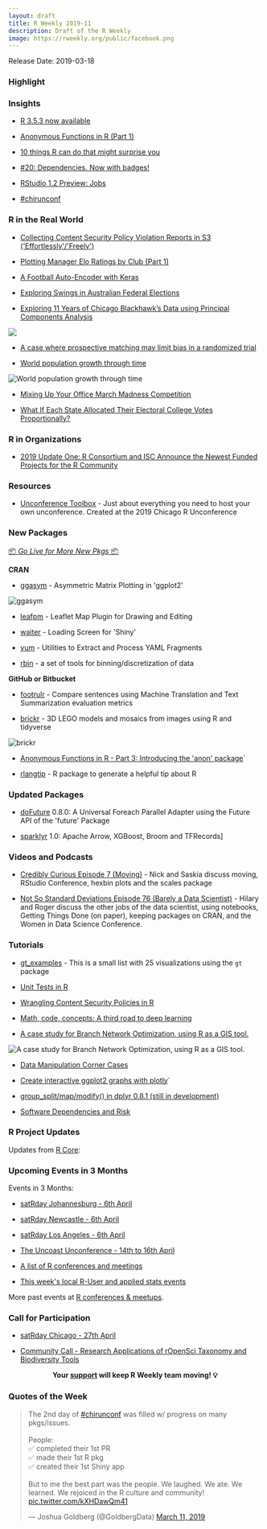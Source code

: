 ```yaml
---
layout: draft
title: R Weekly 2019-11
description: Draft of the R Weekly
image: https://rweekly.org/public/facebook.png
---
```


Release Date: 2019-03-18

###  Highlight



### Insights

+ [R 3.5.3 now available](https://blog.revolutionanalytics.com/2019/03/r-353-now-available.html)

+ [Anonymous Functions in R (Part 1)](https://coolbutuseless.github.io/2019/03/13/anonymous-functions-in-r-part-1/)

+ [10 things R can do that might surprise you](https://simplystatistics.org/2019/03/13/10-things-r-can-do-that-might-surprise-you/)

+ [#20: Dependencies. Now with badges!](http://dirk.eddelbuettel.com/blog/2019/03/14#020_dependency_badges)

+ [RStudio 1.2 Preview: Jobs](https://blog.rstudio.com/2019/03/14/rstudio-1-2-jobs/)

+ [#chirunconf](https://sharla.party/posts/chirunconf/)

### R in the Real World

+ [Collecting Content Security Policy Violation Reports in S3 ('Effortlessly'/'Freely')](https://rud.is/b/2019/03/14/collecting-content-security-policy-violation-reports-in-s3-effortlessly-freely/)

+ [Plotting Manager Elo Ratings by Club (Part 1)](https://otstats.github.io/2019-03-12-plot-manager-elo-part-1/)

+ [A Football Auto-Encoder with Keras](http://dm13450.github.io/2019/03/08/Football-Autoencoder.html)

+ [Exploring Swings in Australian Federal Elections](http://freerangestats.info/blog/2019/03/11/aust-election-2-swings)

+ [Exploring 11 Years of Chicago Blackhawk’s Data using Principal Components Analysis](https://mattkmiecik.com/post-Exploring-11-Years-of-Chicago-Blackhawks-Data-using-Principal-Components-Analysis.html)

![](https://mattkmiecik.com/post-Exploring-11-Years-of-Chicago-Blackhawks-Data-using-Principal-Components-Analysis_files/figure-html/unnamed-chunk-19-1.png)

+ [A case where prospective matching may limit bias in a randomized trial](https://www.rdatagen.net/post/a-case-where-prospecitve-matching-may-limit-bias/)

+ [World population growth through time](https://nowosad.github.io/post/world-pop-change2/)

![World population growth through time](https://raw.githubusercontent.com/rweekly/image/master/2019/11/worlds_animate.gif)

+ [Mixing Up Your Office March Madness Competition](https://nielsenmark.us/2019/03/14/mixing-up-march-madness/)

+ [What If Each State Allocated Their Electoral College Votes Proportionally?](https://www.thecrosstab.com/2019/03/08/electoral-college-proportional/)

###  R in Organizations

+ [2019 Update One: R Consortium and ISC Announce the Newest Funded Projects for the R Community](https://www.r-consortium.org/blog/2019/03/12/2019-update-one-r-consortium-and-isc-announce-the-newest-funded-projects-for-the-r-community)

###  Resources

+ [Unconference Toolbox](https://github.com/unconf-toolbox) - Just about everything you need to host your own unconference. Created at the 2019 Chicago R Unconference


###  New Packages

<p class="added-hostname"><a href="https://rweekly.org/live" target="_blank" class="externalLink">📦 <i>Go Live for More New Pkgs</i> 📦</a></p>

**CRAN**

+ [ggasym](https://jhrcook.github.io/ggasym/) - Asymmetric Matrix Plotting in 'ggplot2'

![ggasym](https://raw.githubusercontent.com/rweekly/image/master/2019/11/ggasym_example.png)

+ [leafpm](https://cran.r-project.org/package=leafpm) - Leaflet Map Plugin for Drawing and Editing

+ [waiter](https://cran.r-project.org/package=waiter) - Loading Screen for 'Shiny'

+ [yum](https://cran.r-project.org/package=yum) - Utilities to Extract and Process YAML Fragments

+ [rbin](https://blog.rsquaredacademy.com/binning-data-with-rbin/) - a set of tools for binning/discretization of data


**GitHub or Bitbucket**

+ [footrulr](https://github.com/kanishkamisra/footrulr) - Compare sentences using Machine Translation and Text Summarization evaluation metrics

+ [brickr](https://github.com/ryantimpe/brickr) - 3D LEGO models and mosaics from images using R and tidyverse

![brickr](https://raw.githubusercontent.com/rweekly/image/master/2019/11/brickr.gif)

+ [Anonymous Functions in R - Part 3: Introducing the 'anon' package](https://coolbutuseless.github.io/2019/03/14/anonymous-functions-in-r-part-3-introducing-the-anon-package/)`

+ [rlangtip](https://github.com/revodavid/rlangtip) - R package to generate a helpful tip about R

### Updated Packages

+ [doFuture](https://cran.r-project.org/package=doFuture) 0.8.0: A Universal Foreach Parallel Adapter using the Future API of the 'future' Package

+ [sparklyr](https://blog.rstudio.com/2019/03/15/sparklyr-1-0/) 1.0: Apache Arrow, XGBoost, Broom and TFRecords]


###  Videos and Podcasts

+ [Credibly Curious Episode 7 (Moving)](https://soundcloud.com/crediblycurious/episode-7-moving) - Nick and Saskia discuss moving, RStudio Conference, hexbin plots and the scales package

+ [Not So Standard Deviations Episode 76 (Barely a Data Scientist)](http://nssdeviations.com/76-barely-a-data-scientist) - Hilary and Roger discuss the other jobs of the data scientist, using notebooks, Getting Things Done (on paper), keeping packages on CRAN, and the Women in Data Science Conference.

###  Tutorials

+ [gt_examples](https://frm1789.github.io/gt_examples/) - This is a small list with 25 visualizations using the `gt` package

+ [Unit Tests in R](http://www.win-vector.com/blog/2019/03/unit-tests-in-r/)

+ [Wrangling Content Security Policies in R](https://rud.is/b/2019/03/10/wrangling-content-security-policies-in-r/)

+ [Math, code, concepts: A third road to deep learning](https://blogs.rstudio.com/tensorflow/posts/2019-03-15-concepts-way-to-dl/)

+ [A case study for Branch Network Optimization, using R as a GIS tool.](https://www.jla-data.net/eng/branch-network-optimization-in-r/index.html)

![A case study for Branch Network Optimization, using R as a GIS tool.](https://raw.githubusercontent.com/rweekly/image/master/2019/11/allocate-data-to-grid-3.png)

+ [Data Manipulation Corner Cases](http://www.win-vector.com/blog/2019/03/data-manipulation-corner-cases/)

+ [Create interactive ggplot2 graphs with plotly](https://www.littlemissdata.com/blog/interactiveplots)`

+ [group_split/map/modify() in dplyr 0.8.1 (still in development)](https://coolbutuseless.github.io/2019/03/15/group_split-map-modify-in-dplyr-0.8.1-still-in-development/)

+ [Software Dependencies and Risk](http://www.win-vector.com/blog/2019/03/software-dependencies-and-risk/)

<!--<div class="post-more-begin"></div><div class="post-more-end"></div>-->

###  R Project Updates

Updates from [R Core](http://developer.r-project.org/blosxom.cgi/R-devel/NEWS):


###  Upcoming Events in 3 Months

Events in 3 Months:

+ [satRday Johannesburg - 6th April](https://joburg2019.satrdays.org/)

+ [satRday Newcastle - 6th April](https://newcastle2019.satrdays.org/)

+ [satRday Los Angeles - 6th April](https://losangeles2019.satrdays.org/)

+ [The Uncoast Unconference - 14th to 16th April](http://uuconf.rbind.io/)

+ [A list of R conferences and meetings](https://jumpingrivers.github.io/meetingsR/events.html)

+ [This week's local R-User and applied stats events](https://community.rstudio.com/c/irl)

More past events at [R conferences & meetups](https://conf.rweekly.org).

###  Call for Participation

+ [satRday Chicago - 27th April](https://chicago2019.satrdays.org/)

+ [Community Call - Research Applications of rOpenSci Taxonomy and Biodiversity Tools](https://ropensci.org/blog/2019/03/11/commcall-mar2019/)

<p class="hide-support added-hostname support-rweekly" style="text-align: center;font-weight: bold;">Your <a class="non-visited externalLink" href="https://www.patreon.com/rweekly" onclick="pas(this)">support</a> will keep R Weekly team moving! 💡</p>

###  Quotes of the Week

<blockquote class="twitter-tweet"><p lang="en" dir="ltr">The 2nd day of <a href="https://twitter.com/hashtag/chirunconf?src=hash&amp;ref_src=twsrc%5Etfw">#chirunconf</a> was filled w/ progress on many pkgs/issues. <br><br>People:<br>✅ completed their 1st PR<br>✅ made their 1st R pkg<br>✅ created their 1st Shiny app<br><br>But to me the best part was the people. We laughed. We ate. We learned. We rejoiced in the R culture and community! <a href="https://t.co/kXHDawQm41">pic.twitter.com/kXHDawQm41</a></p>&mdash; Joshua Goldberg (@GoldbergData) <a href="https://twitter.com/GoldbergData/status/1105175443865567232?ref_src=twsrc%5Etfw">March 11, 2019</a></blockquote>
